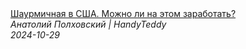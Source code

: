 <!--2024-10-29 15:00:53-->
<div class="yb">
  <a class="nodecor" href="/posts.html?rabota/shaurmichnaya_v_ssha_mojno_li_na_etom_zarabotat">
    <img class="preview" data-videoid="hURqYi9pVuA" src="https://i1.ytimg.com/vi/hURqYi9pVuA/hqdefault.jpg" align="middle" alt="">
  </a>
  <div class="inlbl text">
    <a class="nodecor" href="/posts.html?rabota/shaurmichnaya_v_ssha_mojno_li_na_etom_zarabotat">Шаурмичная в США. Можно ли на этом заработать?</a><br>
    <i class="smaller2">Анатолий Полховский | HandyTeddy </i><br>
    <i class="smaller3">2024-10-29</i>
  </div>
</div>
